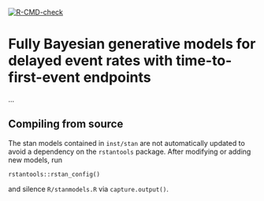 [![R-CMD-check](https://github.com/Boehringer-Ingelheim/oncomsm/actions/workflows/check.yml/badge.svg?branch=main)](https://github.com/Boehringer-Ingelheim/oncomsm/actions/workflows/check.yml)

# Fully Bayesian generative models for delayed event rates with time-to-first-event endpoints

...

## Compiling from source

The stan models contained in `inst/stan` are not automatically updated to avoid a
dependency on the `rstantools` package. 
After modifying or adding new models, run 
```{r}
rstantools::rstan_config()
```

and silence `R/stanmodels.R` via `capture.output()`.
